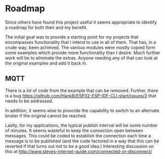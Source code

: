 # Roadmap

Since others have found this project useful it seems appropriate to identify a roadmap for both their and my benefit.

The initial goal was to provide a starting point for my projects that encompasses functionality that I intend to use in all of them. That has, in a crude way, been achieved. The various modules were mostly copied form some examples which provide more functionality than I desire. Much further work will be to eliminate the extras. Anyone needing any of that can look at the original examples and add it back in.

## MQTT

There is a *lot* of code from the example that can be removed. Further, there is a bug <https://github.com/HankB/ESP32-ESP-IDF-CLI-start/issues/3> that needs to be addressed.

In addition, it seems wise to provcide the capability to switch to an alternate broker if the original cannot be reached. 

Lastly, for my applications, the typical publish interval will be some number of minutes. It seems wasteful to keep the connection open between messages. This could be coded to establish the connection each time a message is to be published (and the code factored in a way that this can be reverted if that turns out not to be a good idea.) Interesting discussion on this at <http://www.steves-internet-guide.com/connected-or-disconnect/>
